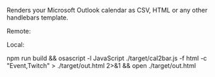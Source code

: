 Renders your Microsoft Outlook calendar as CSV, HTML or any other handlebars template.

Remote:

Local:

npm run build && osascript -l JavaScript ./target/cal2bar.js -f html -c "Event,Twitch" > ./target/out.html 2>&1 && open ./target/out.html
